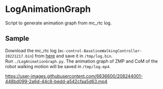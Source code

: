 # LogAnimationGraph
Script to generate animation graph from mc_rtc log.

## Sample
Download the mc_rtc log (`mc-control-BaselineWalkingController-20221217.bin`) from [here](https://www.dropbox.com/sh/prnamiybkcvy5mh/AABuaeGdSRsv26erBAmWb-ZNa?dl=0) and save it in `/tmp/log.bin`.  
Run `./LogAnimationGraph.py`. The animation graph of ZMP and CoM of the robot walking motion will be saved in `/tmp/log.mp4`.

https://user-images.githubusercontent.com/6636600/208244001-448bd099-2a6d-44c8-bedd-a542cfaa5d63.mp4
